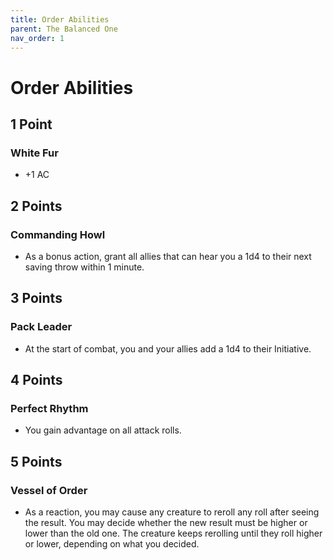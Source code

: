 ```yaml
---
title: Order Abilities
parent: The Balanced One
nav_order: 1
---
```


# Order Abilities
## 1 Point
### White Fur
* +1 AC
## 2 Points
### Commanding Howl
* As a bonus action, grant all allies that can hear you a 1d4 to their next saving throw within 1 minute.
## 3 Points
### Pack Leader
* At the start of combat, you and your allies add a 1d4 to their Initiative.
## 4 Points
### Perfect Rhythm
* You gain advantage on all attack rolls. 
## 5 Points
### Vessel of Order
* As a reaction, you may cause any creature to reroll any roll after seeing the result. You may decide whether the new result must be higher or lower than the old one. The creature keeps rerolling until they roll higher or lower, depending on what you decided.